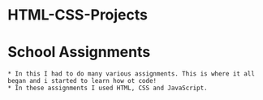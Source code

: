 # HTML-CSS-Projects
  # School Assignments
    * In this I had to do many various assignments. This is where it all began and i started to learn how ot code!
    * In these assignments I used HTML, CSS and JavaScript.

